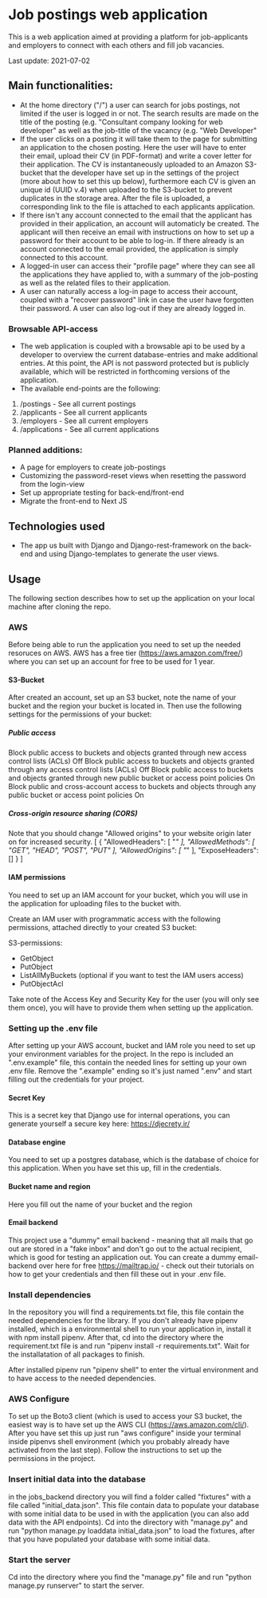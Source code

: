 # Job postings web application
This is a web application aimed at providing a platform for job-applicants and employers to connect with each others and fill job vacancies. 

Last update: 2021-07-02

## Main functionalities:

* At the home directory ("/") a user can search for jobs postings, not limited if the user is logged in or not. The search results are made on the title of the posting (e.g. "Consultant company looking for web developer" as well as the job-title of the vacancy (e.g. "Web Developer" 
* If the user clicks on a posting it will take them to the page for submitting an application to the chosen posting. Here the user will have to enter their email, upload their CV (in PDF-format) and write a cover letter for their application. The CV is instantaneously uploaded to an Amazon S3-bucket that the developer have set up in the settings of the project (more about how to set this up below), furthermore each CV is given an unique id (UUID v.4) when uploaded to the S3-bucket to prevent duplicates in the storage area. After the file is uploaded, a corresponding link to the file is attached to each applicants application.
* If there isn't any account connected to the email that the applicant has provided in their application, an account will automaticly be created. The applicant will then receive an email with instructions on how to set up a password for their account to be able to log-in. If there already is an account connected to the email provided, the application is simply connected to this account.
* A logged-in user can access their "profile page" where they can see all the applications they have applied to, with a summary of the job-posting as well as the related files to their application.
* A user can naturally access a log-in page to access their account, coupled with a "recover password" link in case the user have forgotten their password. A user can also log-out if they are already logged in.

### Browsable API-access

* The web application is coupled with a browsable api to be used by a developer to overview the current database-entries and make additional entries. At this point, the API is not password protected but is publicly available, which will be restricted in forthcoming versions of the application.
* The available end-points are the following:
1. /postings - See all current postings
2. /applicants - See all current applicants
3. /employers - See all current employers
4. /applications - See all current applications

### Planned additions:
* A page for employers to create job-postings
* Customizing the password-reset views when resetting the password from the login-view
* Set up appropriate testing for back-end/front-end
* Migrate the front-end to Next JS

## Technologies used
* The app us built with Django and Django-rest-framework on the back-end and using Django-templates to generate the user views.

## Usage
The following section describes how to set up the application on your local machine after cloning the repo.

### AWS
Before being able to run the application you need to set up the needed resoruces on AWS. AWS has a free tier (https://aws.amazon.com/free/) where you can set up an account for free to be used for 1 year.

#### S3-Bucket
After created an account, set up an S3 bucket, note the name of your bucket and the region your bucket is located in. Then use the following settings for the permissions of your bucket:

##### Public access
Block public access to buckets and objects granted through new access control lists (ACLs)
 Off
Block public access to buckets and objects granted through any access control lists (ACLs)
 Off
Block public access to buckets and objects granted through new public bucket or access point policies
 On
Block public and cross-account access to buckets and objects through any public bucket or access point policies
 On
 
 ##### Cross-origin resource sharing (CORS)
 Note that you should change "Allowed origins" to your website origin later on for increased security.
[
    {
        "AllowedHeaders": [
            "*"
        ],
        "AllowedMethods": [
            "GET",
            "HEAD",
            "POST",
            "PUT"
        ],
        "AllowedOrigins": [
            "*"
        ],
        "ExposeHeaders": []
    }
]

#### IAM permissions
You need to set up an IAM account for your bucket, which you will use in the application for uploading files to the bucket with.

Create an IAM user with programmatic access with the following permissions, attached directly to your created S3 bucket:

S3-permissions:
* GetObject
* PutObject
* ListAllMyBuckets (optional if you want to test the IAM users access)
* PutObjectAcl

Take note of the Access Key and Security Key for the user (you will only see them once), you will have to provide them when setting up the application.

### Setting up the .env file
After setting up your AWS account, bucket and IAM role you need to set up your environment variables for the project. In the repo is included an ".env.example" file, this contain the needed lines for setting up your own .env file. Remove the ".example" ending so it's just named ".env" and start filling out the credentials for your project.

#### Secret Key
This is a secret key that Django use for internal operations, you can generate yourself a secure key here: https://djecrety.ir/

#### Database engine
You need to set up a postgres database, which is the database of choice for this application. When you have set this up, fill in the credentials.

#### Bucket name and region
Here you fill out the name of your bucket and the region

#### Email backend
This project use a "dummy" email backend - meaning that all mails that go out are stored in a "fake inbox" and don't go out to the actual recipient, which is good for testing an application out. You can create a dummy email-backend over here for free https://mailtrap.io/ - check out their tutorials on how to get your credentials and then fill these out in your .env file.

### Install dependencies
In the repository you will find a requirements.txt file, this file contain the needed dependencies for the library. If you don't already have pipenv installed, which is a environmental shell to run your application in, install it with npm install pipenv. After that, cd into the directory where the requirement.txt file is and run "pipenv install -r requirements.txt". Wait for the installatation of all packages to finish.

After installed pipenv run "pipenv shell" to enter the virtual environment and to have access to the needed dependencies.

### AWS Configure
To set up the Boto3 client (which is used to access your S3 bucket, the easiest way is to have set up the AWS CLI (https://aws.amazon.com/cli/). After you have set this up just run "aws configure" inside your terminal inside pipenvs shell environment (which you probably already have activated from the last step). Follow the instructions to set up the permissions in the project.

### Insert initial data into the database
in the jobs_backend directory you will find a folder called "fixtures" with a file called "initial_data.json". This file contain data to populate your database with some initial data to be used in with the application (you can also add data with the API endpoints). Cd into the directory with "manage.py" and run "python manage.py loaddata initial_data.json" to load the fixtures, after that you have populated your database with some initial data.

### Start the server
Cd into the directory where you find the "manage.py" file and run "python manage.py runserver" to start the server.






